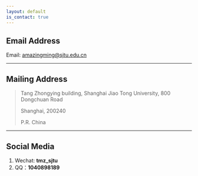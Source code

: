 ```yaml
---
layout: default
is_contact: true
---
```


## Email Address

Email: [amazingming@sjtu.edu.cn](mailto:amazingming@sjtu.edu.cn)


---

## Mailing Address

> Tang Zhongying building, Shanghai Jiao Tong University, 800 Dongchuan Road
>
> Shanghai, 200240
>
> P.R. China

---

## Social Media

1. Wechat: **tmz_sjtu**
2. QQ：**1040898189**

